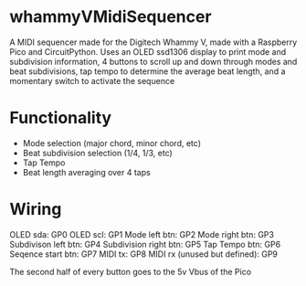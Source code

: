 # whammyVMidiSequencer
A MIDI sequencer made for the Digitech Whammy V, made with a Raspberry Pico and CircuitPython. Uses an OLED ssd1306 display to print mode and subdivision information, 4 buttons to scroll up and down through modes and beat subdivisions, tap tempo to determine the average beat length, and a momentary switch to activate the sequence

# Functionality
- Mode selection (major chord, minor chord, etc)
- Beat subdivision selection (1/4, 1/3, etc)
- Tap Tempo
- Beat length averaging over 4 taps

# Wiring
OLED sda: GP0
OLED scl: GP1
Mode left btn: GP2
Mode right btn: GP3
Subdivison left btn: GP4
Subdivision right btn: GP5
Tap Tempo btn: GP6
Seqence start btn: GP7
MIDI tx: GP8
MIDI rx (unused but defined): GP9

The second half of every button goes to the 5v Vbus of the Pico
